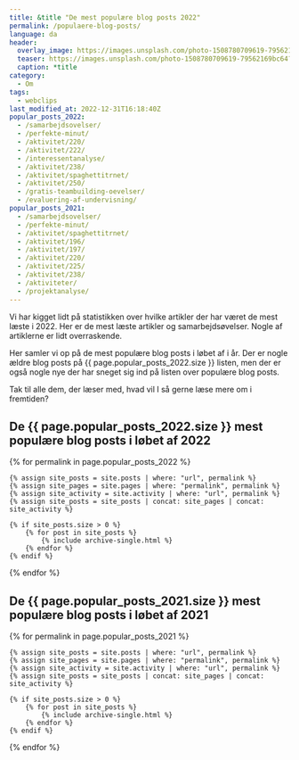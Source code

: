 ```yaml
---
title: &title "De mest populære blog posts 2022"
permalink: /populaere-blog-posts/
language: da
header:
  overlay_image: https://images.unsplash.com/photo-1508780709619-79562169bc64?ixid=MXwxMjA3fDB8MHxwaG90by1wYWdlfHx8fGVufDB8fHw%3D&ixlib=rb-1.2.1&auto=format&fit=crop&h=630&w=1200&q=10
  teaser: https://images.unsplash.com/photo-1508780709619-79562169bc64?ixid=MXwxMjA3fDB8MHxwaG90by1wYWdlfHx8fGVufDB8fHw%3D&ixlib=rb-1.2.1&auto=format&fit=crop&h=300&w=400&q=10
  caption: *title
category:
  - Om
tags:
  - webclips
last_modified_at: 2022-12-31T16:18:40Z
popular_posts_2022:
  - /samarbejdsovelser/
  - /perfekte-minut/
  - /aktivitet/220/
  - /aktivitet/222/
  - /interessentanalyse/
  - /aktivitet/238/
  - /aktivitet/spaghettitrnet/
  - /aktivitet/250/
  - /gratis-teambuilding-oevelser/
  - /evaluering-af-undervisning/
popular_posts_2021:
  - /samarbejdsovelser/
  - /perfekte-minut/
  - /aktivitet/spaghettitrnet/
  - /aktivitet/196/
  - /aktivitet/197/
  - /aktivitet/220/
  - /aktivitet/225/
  - /aktivitet/238/
  - /aktiviteter/
  - /projektanalyse/
---
```


Vi har kigget lidt på statistikken over hvilke artikler der har været de mest læste i 2022. Her er de mest læste artikler og samarbejdsøvelser. Nogle af artiklerne er lidt overraskende.

Her samler vi op på de mest populære blog posts i løbet af i år. Der er nogle ældre blog posts på {{ page.popular_posts_2022.size }} listen, men der er også nogle nye der har sneget sig ind på listen over populære blog posts.

Tak til alle dem, der læser med, hvad vil I så gerne læse mere om i fremtiden?

## De {{ page.popular_posts_2022.size }} mest populære blog posts i løbet af 2022

{% for permalink in page.popular_posts_2022 %}

    {% assign site_posts = site.posts | where: "url", permalink %}
    {% assign site_pages = site.pages | where: "permalink", permalink %}
    {% assign site_activity = site.activity | where: "url", permalink %}
    {% assign site_posts = site_posts | concat: site_pages | concat: site_activity %}

    {% if site_posts.size > 0 %}
        {% for post in site_posts %}
            {% include archive-single.html %}
        {% endfor %}
    {% endif %}

{% endfor %}

## De {{ page.popular_posts_2021.size }} mest populære blog posts i løbet af 2021

{% for permalink in page.popular_posts_2021 %}

    {% assign site_posts = site.posts | where: "url", permalink %}
    {% assign site_pages = site.pages | where: "permalink", permalink %}
    {% assign site_activity = site.activity | where: "url", permalink %}
    {% assign site_posts = site_posts | concat: site_pages | concat: site_activity %}

    {% if site_posts.size > 0 %}
        {% for post in site_posts %}
            {% include archive-single.html %}
        {% endfor %}
    {% endif %}

{% endfor %}
